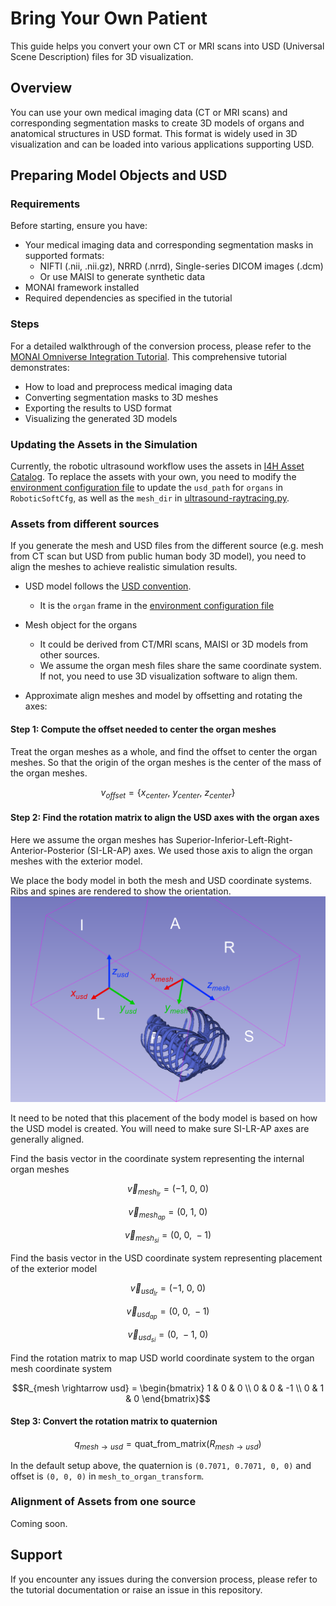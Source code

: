 # Bring Your Own Patient

This guide helps you convert your own CT or MRI scans into USD (Universal Scene Description) files for 3D visualization.

## Overview
You can use your own medical imaging data (CT or MRI scans) and corresponding segmentation masks to create 3D models of organs and anatomical structures in USD format. This format is widely used in 3D visualization and can be loaded into various applications supporting USD.

## Preparing Model Objects and USD

### Requirements
Before starting, ensure you have:
- Your medical imaging data and corresponding segmentation masks in supported formats:
  - NIFTI (.nii, .nii.gz), NRRD (.nrrd), Single-series DICOM images (.dcm)
  - Or use MAISI to generate synthetic data
- MONAI framework installed
- Required dependencies as specified in the tutorial

### Steps
For a detailed walkthrough of the conversion process, please refer to the [MONAI Omniverse Integration Tutorial](https://github.com/Project-MONAI/tutorials/blob/main/modules/omniverse/omniverse_integration.ipynb). This comprehensive tutorial demonstrates:

- How to load and preprocess medical imaging data
- Converting segmentation masks to 3D meshes
- Exporting the results to USD format
- Visualizing the generated 3D models

### Updating the Assets in the Simulation

Currently, the robotic ultrasound workflow uses the assets in [I4H Asset Catalog](https://github.com/isaac-for-healthcare/i4h-asset-catalog). To replace the assets with your own, you need to modify the [environment configuration file](../../../workflows/robotic_ultrasound/scripts/simulation/exts/robotic_us_ext/robotic_us_ext/tasks/ultrasound/approach/config/franka/franka_manager_rl_env_cfg.py) to update the `usd_path` for `organs` in `RoboticSoftCfg`, as well as the `mesh_dir` in [ultrasound-raytracing.py](../../../workflows/robotic_ultrasound/scripts/simulation/ultrasound-raytracing.py).

### Assets from different sources

If you generate the mesh and USD files from the different source (e.g. mesh from CT scan but USD from public human body 3D model), you need to align the meshes to achieve realistic simulation results.

- USD model follows the [USD convention](https://docs.omniverse.nvidia.com/isaacsim/latest/reference_conventions.html#usd-axes).
  - It is the `organ` frame in the [environment configuration file](../../../workflows/robotic_ultrasound/scripts/simulation/exts/robotic_us_ext/robotic_us_ext/tasks/ultrasound/approach/config/franka/franka_manager_rl_env_cfg.py)

- Mesh object for the organs
  - It could be derived from CT/MRI scans, MAISI or 3D models from other sources.
  - We assume the organ mesh files share the same coordinate system. If not, you need to use 3D visualization software to align them.

- Approximate align meshes and model by offsetting and rotating the axes:

#### Step 1: Compute the offset needed to center the organ meshes

Treat the organ meshes as a whole, and find the offset to center the organ meshes. So that the origin of the organ meshes is the center of the mass of the organ meshes.

```math
v_{offset} = \{x_{center},\ y_{center},\ z_{center}\}
```

#### Step 2: Find the rotation matrix to align the USD axes with the organ axes
Here we assume the organ meshes has Superior-Inferior-Left-Right-Anterior-Posterior (SI-LR-AP) axes. We used those axis to align the organ meshes with the exterior model.

We place the body model in both the mesh and USD coordinate systems. Ribs and spines are rendered to show the orientation.
![image](../../../docs/source/transformation.png)

It need to be noted that this placement of the body model is based on how the USD model is created. You will need to make sure SI-LR-AP axes are generally aligned.


Find the basis vector in the coordinate system representing the internal organ meshes
```math
\vec{v}_{mesh_{lr}} = (-1,\ 0,\ 0)
```
```math
\vec{v}_{mesh_{ap}} = (0,\ 1,\ 0)
```
```math
\vec{v}_{mesh_{si}} = (0,\ 0,\ -1)
```

Find the basis vector in the USD coordinate system representing placement of the exterior model
```math
\vec{v}_{usd_{lr}} = (-1,\ 0,\ 0)
```
```math
\vec{v}_{usd_{ap}} = (0,\ 0,\ -1)
```
```math
\vec{v}_{usd_{si}} = (0,\ -1,\ 0)
```

Find the rotation matrix to map USD world coordinate system to the organ mesh coordinate system
```math
R_{mesh \rightarrow usd} = \begin{bmatrix}
1 & 0 & 0 \\
0 & 0 & -1 \\
0 & 1 & 0
\end{bmatrix}
```

#### Step 3: Convert the rotation matrix to quaternion


```math
q_{mesh \rightarrow usd} = \text{quat\_from\_matrix}(R_{mesh \rightarrow usd})
```
In the default setup above, the quaternion is `(0.7071, 0.7071, 0, 0)` and offset is `(0, 0, 0)` in `mesh_to_organ_transform`.


### Alignment of Assets from one source

Coming soon.

## Support
If you encounter any issues during the conversion process, please refer to the tutorial documentation or raise an issue in this repository.
